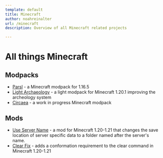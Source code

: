 ```yaml
---
template: default
title: Minecraft
author: noahreinalter
url: /minecraft
description: Overview of all Minecraft related projects

---
```


# All things Minecraft

## Modpacks

- [Parsl](/minecraft/parsl) - a Minecraft modpack for 1.16.5
- [Light Archaeology](/minecraft/light-archeology) - a light modpack for Minecraft 1.20.1 improving the archeology system
- [Circaea](/minecraft/circaea) - a work in progress Minecraft modpack

## Mods

- [Use Server Name](/minecraft/useservername) - a mod for Minecraft 1.20-1.21 that changes the save location of server specific data to a folder named after the server's name.
- [Clear Fix](/minecraft/clear-fix) - adds a conformation requirement to the clear command in Minecraft 1.20-1.21
